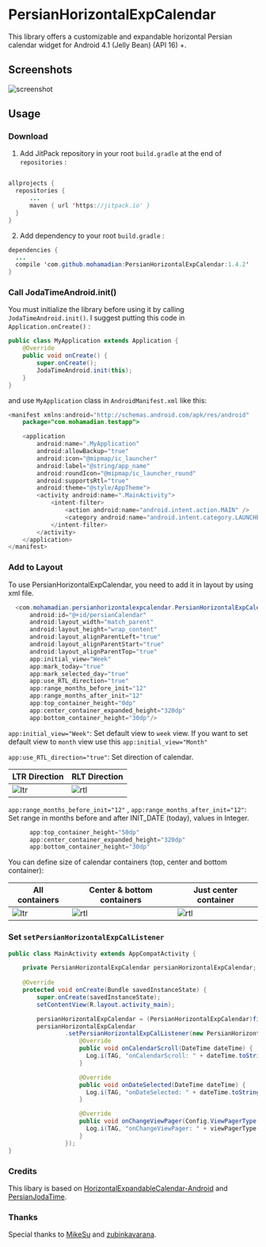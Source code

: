 # PersianHorizontalExpCalendar

This library offers a customizable and expandable horizontal Persian calendar widget for Android 4.1 (Jelly Bean) (API 16) +.

## Screenshots
![screenshot ](./screenshot/gif01.gif)

## Usage

### Download

1) Add JitPack repository in your root `build.gradle` at the end of `repositories` :

```java

allprojects {
  repositories {
      ...
      maven { url 'https://jitpack.io' }
  }
}

```
 
2) Add dependency to your root `build.gradle` :

```java
dependencies {
  ...
  compile 'com.github.mohamadian:PersianHorizontalExpCalendar:1.4.2'
}
```

### Call JodaTimeAndroid.init()
You must initialize the library before using it by calling `JodaTimeAndroid.init()`. I suggest putting this code in `Application.onCreate()` :

```java
public class MyApplication extends Application {
    @Override
    public void onCreate() {
        super.onCreate();
        JodaTimeAndroid.init(this);
    }
}
```

and use `MyApplication` class in `AndroidManifest.xml` like this:
```java
<manifest xmlns:android="http://schemas.android.com/apk/res/android"
    package="com.mohamadian.testapp">

    <application
        android:name=".MyApplication"
        android:allowBackup="true"
        android:icon="@mipmap/ic_launcher"
        android:label="@string/app_name"
        android:roundIcon="@mipmap/ic_launcher_round"
        android:supportsRtl="true"
        android:theme="@style/AppTheme">
        <activity android:name=".MainActivity">
            <intent-filter>
                <action android:name="android.intent.action.MAIN" />
                <category android:name="android.intent.category.LAUNCHER" />
            </intent-filter>
        </activity>
    </application>
</manifest>
```

### Add to Layout
To use PersianHorizontalExpCalendar, you need to add it in layout by using xml file.

```java
  <com.mohamadian.persianhorizontalexpcalendar.PersianHorizontalExpCalendar
      android:id="@+id/persianCalendar"
      android:layout_width="match_parent"
      android:layout_height="wrap_content"
      android:layout_alignParentLeft="true"
      android:layout_alignParentStart="true"
      android:layout_alignParentTop="true"
      app:initial_view="Week"
      app:mark_today="true"
      app:mark_selected_day="true"
      app:use_RTL_direction="true"
      app:range_months_before_init="12"
      app:range_months_after_init="12"
      app:top_container_height="0dp"
      app:center_container_expanded_height="320dp"
      app:bottom_container_height="30dp"/>
```

`app:initial_view="Week"`: Set default view to `week` view. If you want to set default view to `month` view use this `app:initial_view="Month"`

`app:use_RTL_direction="true"`: Set direction of calendar. 

LTR Direction | RLT Direction
---- | ----
![ltr](./screenshot/gif02_ltr.gif) | ![rtl](./screenshot/gif02_rtl.gif)

`app:range_months_before_init="12"` , `app:range_months_after_init="12"`: Set range in months before and after INIT_DATE (today), values in Integer.

```java
      app:top_container_height="50dp"
      app:center_container_expanded_height="320dp"
      app:bottom_container_height="30dp"
```
You can define size of calendar containers (top, center and bottom container):

All containers | Center & bottom containers | Just center container
---- | ---- | ----
![ltr](./screenshot/jpg01.jpg) | ![rtl](./screenshot/jpg02.jpg) | ![rtl](./screenshot/jpg03.jpg)

### Set `setPersianHorizontalExpCalListener`
```java
public class MainActivity extends AppCompatActivity {

    private PersianHorizontalExpCalendar persianHorizontalExpCalendar;
    
    @Override
    protected void onCreate(Bundle savedInstanceState) {
        super.onCreate(savedInstanceState);
        setContentView(R.layout.activity_main);

        persianHorizontalExpCalendar = (PersianHorizontalExpCalendar)findViewById(R.id.persianCalendar);
        persianHorizontalExpCalendar
                .setPersianHorizontalExpCalListener(new PersianHorizontalExpCalendar.PersianHorizontalExpCalListener() {
                    @Override
                    public void onCalendarScroll(DateTime dateTime) {
                      Log.i(TAG, "onCalendarScroll: " + dateTime.toString());
                    }

                    @Override
                    public void onDateSelected(DateTime dateTime) {
                      Log.i(TAG, "onDateSelected: " + dateTime.toString());
                    }

                    @Override
                    public void onChangeViewPager(Config.ViewPagerType viewPagerType) {
                      Log.i(TAG, "onChangeViewPager: " + viewPagerType.name());
                    }
                });
}
```

### Credits 
This libary is based on [HorizontalExpandableCalendar-Android](https://github.com/sulo61/HorizontalExpandableCalendar-Android) and [PersianJodaTime](https://github.com/mohamadian/PersianJodaTime).

### Thanks
Special thanks to [MikeSu](https://github.com/sulo61) and [zubinkavarana](https://github.com/zubinkavarana).
